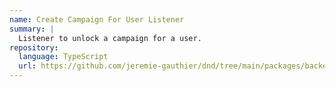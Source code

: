 ```yaml
---
name: Create Campaign For User Listener
summary: |
  Listener to unlock a campaign for a user.
repository:
  language: TypeScript
  url: https://github.com/jeremie-gauthier/dnd/tree/main/packages/backend/src/campaign/listeners/create-campaign-for-user
---
```


<NodeGraph />
